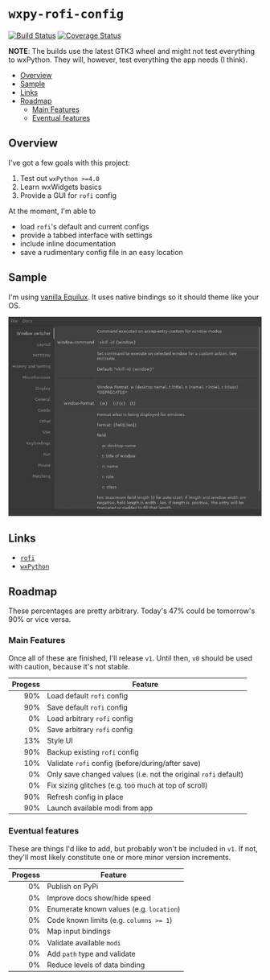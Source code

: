 # `wxpy-rofi-config`

[![Build Status](https://travis-ci.org/thecjharries/wxpy-rofi-config.svg?branch=master)](https://travis-ci.org/thecjharries/wxpy-rofi-config) [![Coverage Status](https://coveralls.io/repos/github/thecjharries/wxpy-rofi-config/badge.svg)](https://coveralls.io/github/thecjharries/wxpy-rofi-config)

**NOTE**: The builds use the latest GTK3 wheel and might not test everything to wxPython. They will, however, test everything the app needs (I think).

<!-- MarkdownTOC -->

- [Overview](#overview)
- [Sample](#sample)
- [Links](#links)
- [Roadmap](#roadmap)
    - [Main Features](#mainfeatures)
    - [Eventual features](#eventualfeatures)

<!-- /MarkdownTOC -->

## Overview

I've got a few goals with this project:

1. Test out `wxPython >=4.0`
2. Learn wxWidgets basics
3. Provide a GUI for `rofi` config

At the moment, I'm able to

* load `rofi`'s default and current configs
* provide a tabbed interface with settings
* include inline documentation
* save a rudimentary config file in an easy location

## Sample

I'm using [vanilla Equilux](https://github.com/ddnexus/equilux-theme). It uses native bindings so it should theme like your OS.

![Sample Screenshot](assets/sample.png)

## Links

* [`rofi`](https://github.com/DaveDavenport/rofi)
* [`wxPython`](https://www.wxpython.org/)

## Roadmap

These percentages are pretty arbitrary. Today's 47% could be tomorrow's 90% or vice versa.

### Main Features

Once all of these are finished, I'll release `v1`. Until then, `v0` should be used with caution, because it's not stable.

| Progess | Feature |
| ------: | ------- |
|     90% | Load default `rofi` config |
|     90% | Save default `rofi` config |
|      0% | Load arbitrary `rofi` config |
|      0% | Save arbitrary `rofi` config |
|     13% | Style UI |
|     90% | Backup existing `rofi` config |
|     10% | Validate `rofi` config (before/during/after save) |
|      0% | Only save changed values (i.e. not the original `rofi` default) |
|      0% | Fix sizing glitches (e.g. too much at top of scroll) |
|     90% | Refresh config in place |
|     90% | Launch available modi from app |

### Eventual features

These are things I'd like to add, but probably won't be included in `v1`. If not, they'll most likely constitute one or more minor version increments.

| Progess | Feature |
| ------: | ------- |
|      0% | Publish on PyPi |
|      0% | Improve docs show/hide speed |
|      0% | Enumerate known values (e.g. `location`) |
|      0% | Code known limits (e.g. `columns >= 1`) |
|      0% | Map input bindings |
|      0% | Validate available `modi` |
|      0% | Add `path` type and validate |
|      0% | Reduce levels of data binding |
